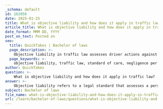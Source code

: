 ```yaml
---
_schema: default
id: 162856
date: 2025-01-25
title: What is objective liability and how does it apply in traffic law?
article_title: What is objective liability and how does it apply in traffic law?
date_format: MMM DD, YYYY
post_on_text: Posted on
seo:
  title: QuickTakes | Bachelor of laws
  page_description: >-
    Objective liability in traffic law assesses driver actions against reasonable standards of care, focusing on legal compliance and behavior in determining liability for accidents and offenses.
  page_keywords: >-
    objective liability, traffic law, standard of care, negligence per se, assessment of liability, reckless behavior, criminal negligence, uniformity in legal standards, reasonable person standard, traffic regulations
author: QuickTakes
question: >-
    What is objective liability and how does it apply in traffic law?
answer: >-
    Objective liability refers to a legal standard that assesses a person's actions based on whether they meet the expectations of a reasonable person, rather than considering the individual's intentions or state of mind. This concept is particularly relevant in traffic law, where it helps determine liability in cases of accidents and violations of traffic regulations.\n\nIn traffic law, objective liability is applied through the following principles:\n\n1. **Standard of Care**: Every driver is expected to operate their vehicle in a reasonably safe manner. This standard is often defined by traffic laws and regulations, which set the baseline for what constitutes reasonable driving behavior. For instance, obeying speed limits, stopping at red lights, and yielding to pedestrians are all part of this standard.\n\n2. **Negligence Per Se**: This legal doctrine states that violating a safety law (such as a traffic regulation) can automatically establish a duty of care and breach of that duty in a negligence claim. For example, if a driver runs a red light and causes an accident, that violation can be used to demonstrate negligence without needing to prove that the driver acted unreasonably in a broader sense.\n\n3. **Assessment of Liability**: In the context of a motor vehicle accident, liability can be established by applying the four elements of negligence: duty, breach, causation, and damages. The objective standard focuses on whether the driver's actions were consistent with what a reasonable person would have done under similar circumstances.\n\n4. **Recklessness and Criminal Negligence**: Objective liability also plays a role in distinguishing between negligence and more severe forms of misconduct, such as reckless behavior or criminal negligence. For instance, driving under the influence of alcohol may not only be a violation of traffic laws but could also be assessed under objective standards to determine if the driver's actions were grossly negligent.\n\n5. **Uniformity in Legal Standards**: The use of objective standards in traffic law ensures consistency in how cases are evaluated and adjudicated. This uniformity helps in establishing clear expectations for drivers and contributes to overall traffic safety.\n\nIn summary, objective liability in traffic law focuses on the actions of drivers in relation to established standards of care, primarily defined by traffic regulations. It emphasizes the importance of reasonable behavior and compliance with laws to determine liability in accidents and traffic offenses.
subject: Bachelor of laws
file_name: what-is-objective-liability-and-how-does-it-apply-in-traffic-law.md
url: /learn/bachelor-of-laws/questions/what-is-objective-liability-and-how-does-it-apply-in-traffic-law
---
```


&nbsp;